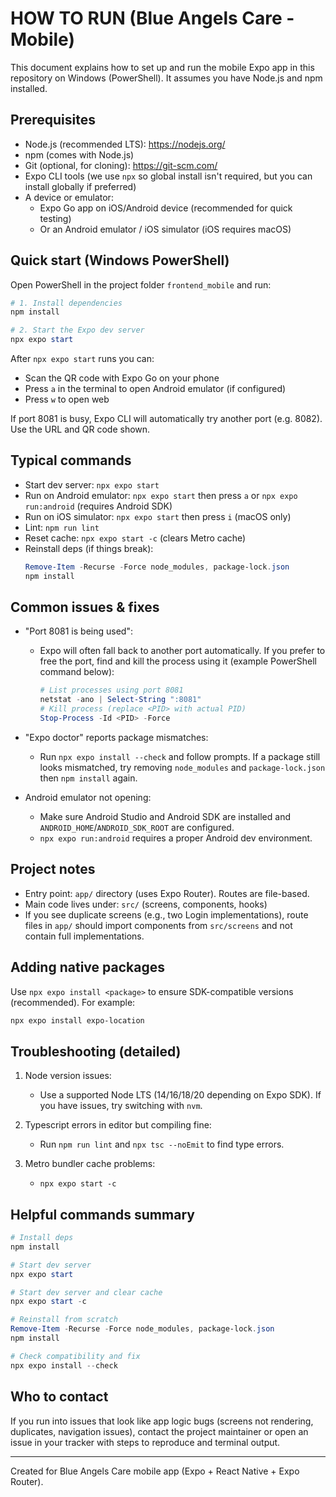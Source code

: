 # HOW TO RUN (Blue Angels Care - Mobile)

This document explains how to set up and run the mobile Expo app in this repository on Windows (PowerShell). It assumes you have Node.js and npm installed.

## Prerequisites

- Node.js (recommended LTS): https://nodejs.org/
- npm (comes with Node.js)
- Git (optional, for cloning): https://git-scm.com/
- Expo CLI tools (we use `npx` so global install isn't required, but you can install globally if preferred)
- A device or emulator:
  - Expo Go app on iOS/Android device (recommended for quick testing)
  - Or an Android emulator / iOS simulator (iOS requires macOS)

## Quick start (Windows PowerShell)

Open PowerShell in the project folder `frontend_mobile` and run:

```powershell
# 1. Install dependencies
npm install

# 2. Start the Expo dev server
npx expo start
```

After `npx expo start` runs you can:
- Scan the QR code with Expo Go on your phone
- Press `a` in the terminal to open Android emulator (if configured)
- Press `w` to open web

If port 8081 is busy, Expo CLI will automatically try another port (e.g. 8082). Use the URL and QR code shown.

## Typical commands

- Start dev server: `npx expo start`
- Run on Android emulator: `npx expo start` then press `a` or `npx expo run:android` (requires Android SDK)
- Run on iOS simulator: `npx expo start` then press `i` (macOS only)
- Lint: `npm run lint`
- Reset cache: `npx expo start -c` (clears Metro cache)
- Reinstall deps (if things break):
  ```powershell
  Remove-Item -Recurse -Force node_modules, package-lock.json
  npm install
  ```

## Common issues & fixes

- "Port 8081 is being used":
  - Expo will often fall back to another port automatically. If you prefer to free the port, find and kill the process using it (example PowerShell command below):
    ```powershell
    # List processes using port 8081
    netstat -ano | Select-String ":8081"
    # Kill process (replace <PID> with actual PID)
    Stop-Process -Id <PID> -Force
    ```

- "Expo doctor" reports package mismatches:
  - Run `npx expo install --check` and follow prompts. If a package still looks mismatched, try removing `node_modules` and `package-lock.json` then `npm install` again.

- Android emulator not opening:
  - Make sure Android Studio and Android SDK are installed and `ANDROID_HOME`/`ANDROID_SDK_ROOT` are configured.
  - `npx expo run:android` requires a proper Android dev environment.

## Project notes

- Entry point: `app/` directory (uses Expo Router). Routes are file-based.
- Main code lives under: `src/` (screens, components, hooks)
- If you see duplicate screens (e.g., two Login implementations), route files in `app/` should import components from `src/screens` and not contain full implementations.

## Adding native packages

Use `npx expo install <package>` to ensure SDK-compatible versions (recommended). For example:

```powershell
npx expo install expo-location
```

## Troubleshooting (detailed)

1. Node version issues:
   - Use a supported Node LTS (14/16/18/20 depending on Expo SDK). If you have issues, try switching with `nvm`.

2. Typescript errors in editor but compiling fine:
   - Run `npm run lint` and `npx tsc --noEmit` to find type errors.

3. Metro bundler cache problems:
   - `npx expo start -c`

## Helpful commands summary

```powershell
# Install deps
npm install

# Start dev server
npx expo start

# Start dev server and clear cache
npx expo start -c

# Reinstall from scratch
Remove-Item -Recurse -Force node_modules, package-lock.json
npm install

# Check compatibility and fix
npx expo install --check
```

## Who to contact

If you run into issues that look like app logic bugs (screens not rendering, duplicates, navigation issues), contact the project maintainer or open an issue in your tracker with steps to reproduce and terminal output.

---

Created for Blue Angels Care mobile app (Expo + React Native + Expo Router).